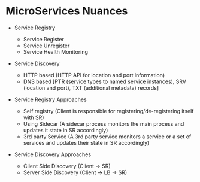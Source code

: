 # MicroServices Nuances

- Service Registry
  - Service Register
  - Service Unregister
  - Service Health Monitoring
- Service Discovery
  - HTTP based (HTTP API for location and port information)
  - DNS based [PTR (service types to named service instances), SRV (location and port), TXT (additional metadata) records]
  
- Service Registry Approaches
  - Self registry (Client is responsible for registering/de-registering itself with SR) 
  - Using Sidecar (A sidecar process monitors the main process and updates it state in SR accordingly)
  - 3rd party Service (A 3rd party service monitors a service or a set of services and updates their state in SR accordingly)
- Service Discovery Approaches
  - Client Side Discovery (Client -> SR)
  - Server Side Discovery (Client -> LB -> SR)
